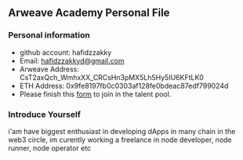 ## Arweave Academy Personal File

### Personal information

- github account: hafidzzakky
- Email: hafidzzakkyd@gmail.com
- Arweave Address: CsT2axQch_WmhxXX_CRCsHn3pMX5Lh5Hy5IU6KFtLK0
- ETH Address: 0x9fe8197fb0c0303af128fe0bdeac87edf799024d
- Please finish this [form](https://docs.google.com/forms/d/e/1FAIpQLSfWA5fIIcBgmRppm3jNz5vmf9Mai_QMVil-2pO4r7YKn_Zhtw/viewform?usp=sf_link) to join in the talent pool.

### Introduce Yourself
 i'am have biggest enthusiast in developing dApps in many chain in the web3 circle, im curently working a freelance in node developer, node runner, node operator etc
